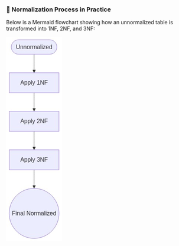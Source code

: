 ### 🔄 Normalization Process in Practice

Below is a Mermaid flowchart showing how an unnormalized table is transformed into 1NF, 2NF, and 3NF:



![Diagram: flowchart](images/test--1-5a4334ff.png)


